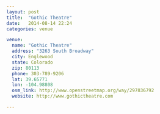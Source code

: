 ```yaml
---
layout: post
title:  "Gothic Theatre"
date:   2014-08-14 22:24
categories: venue

venue:
  name: "Gothic Theatre"
  address: "3263 South Broadway"
  city: Englewood
  state: Colorado
  zip: 80113
  phone: 303-789-9206
  lat: 39.65771
  lon: -104.98808
  osm_link: http://www.openstreetmap.org/way/297836792
  website: http://www.gothictheatre.com

---
```

